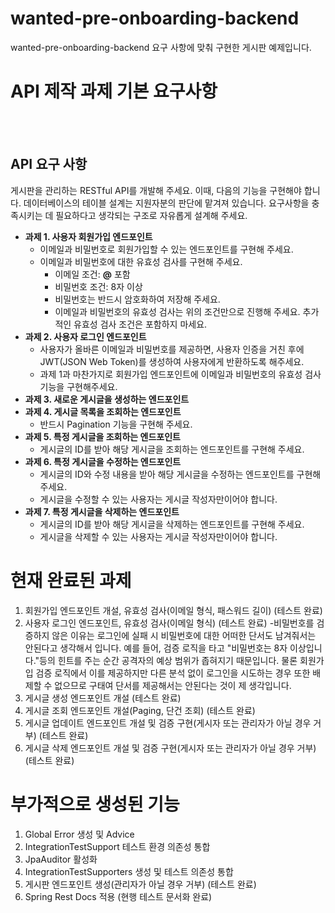 # wanted-pre-onboarding-backend
wanted-pre-onboarding-backend 요구 사항에 맞춰 구현한 게시판 예제입니다.

# API 제작 과제 기본 요구사항
<br></br>
## API 요구 사항
게시판을 관리하는 RESTful API를 개발해 주세요. 이때, 다음의 기능을 구현해야 합니다. 데이터베이스의 테이블 설계는 지원자분의 판단에 맡겨져 있습니다. 요구사항을 충족시키는 데 필요하다고 생각되는 구조로 자유롭게 설계해 주세요.

- **과제 1. 사용자 회원가입 엔드포인트**
    - 이메일과 비밀번호로 회원가입할 수 있는 엔드포인트를 구현해 주세요.
    - 이메일과 비밀번호에 대한 유효성 검사를 구현해 주세요.
        - 이메일 조건: **@** 포함
        - 비밀번호 조건: 8자 이상
        - 비밀번호는 반드시 암호화하여 저장해 주세요.
        - 이메일과 비밀번호의 유효성 검사는 위의 조건만으로 진행해 주세요. 추가적인 유효성 검사 조건은 포함하지 마세요.
- **과제 2. 사용자 로그인 엔드포인트**
    - 사용자가 올바른 이메일과 비밀번호를 제공하면, 사용자 인증을 거친 후에 JWT(JSON Web Token)를 생성하여 사용자에게 반환하도록 해주세요.
    - 과제 1과 마찬가지로 회원가입 엔드포인트에 이메일과 비밀번호의 유효성 검사기능을 구현해주세요.
- **과제 3. 새로운 게시글을 생성하는 엔드포인트**
- **과제 4. 게시글 목록을 조회하는 엔드포인트**
    - 반드시 Pagination 기능을 구현해 주세요.
- **과제 5. 특정 게시글을 조회하는 엔드포인트**
    - 게시글의 ID를 받아 해당 게시글을 조회하는 엔드포인트를 구현해 주세요.
- **과제 6. 특정 게시글을 수정하는 엔드포인트**
    - 게시글의 ID와 수정 내용을 받아 해당 게시글을 수정하는 엔드포인트를 구현해 주세요.
    - 게시글을 수정할 수 있는 사용자는 게시글 작성자만이어야 합니다.
- **과제 7. 특정 게시글을 삭제하는 엔드포인트**
    - 게시글의 ID를 받아 해당 게시글을 삭제하는 엔드포인트를 구현해 주세요.
    - 게시글을 삭제할 수 있는 사용자는 게시글 작성자만이어야 합니다.

# 현재 완료된 과제
1. 회원가입 엔드포인트 개설, 유효성 검사(이메일 형식, 패스워드 길이) (테스트 완료)
2. 사용자 로그인 엔드포인트, 유효성 검사(이메일 형식) (테스트 완료)
   -비밀번호를 검증하지 않은 이유는 로그인에 실패 시 비밀번호에 대한 어떠한 단서도 남겨줘서는
   안된다고 생각해서 입니다. 예를 들어, 검증 로직을 타고 "비밀번호는 8자 이상입니다."등의 힌트를
   주는 순간 공격자의 예상 범위가 좁혀지기 때문입니다. 물론 회원가입 검증 로직에서 이를 제공하지만
   다른 분석 없이 로그인을 시도하는 경우 또한 배제할 수 없으므로 구태여 단서를 제공해서는 안된다는 것이
   제 생각입니다.
4. 게시글 생성 엔드포인트 개설 (테스트 완료)
5. 게시글 조회 엔드포인트 개설(Paging, 단건 조회) (테스트 완료)
6. 게시글 업데이트 엔드포인트 개설 및 검증 구현(게시자 또는 관리자가 아닐 경우 거부) (테스트 완료)
7. 게시글 삭제 엔드포인트 개설 및 검증 구현(게시자 또는 관리자가 아닐 경우 거부) (테스트 완료)

# 부가적으로 생성된 기능
1. Global Error 생성 및 Advice
2. IntegrationTestSupport 테스트 환경 의존성 통합
3. JpaAuditor 활성화
4. IntegrationTestSupporters 생성 및 테스트 의존성 통합
5. 게시판 엔드포인트 생성(관리자가 아닐 경우 거부) (테스트 완료)
6. Spring Rest Docs 적용 (현행 테스트 문서화 완료)
